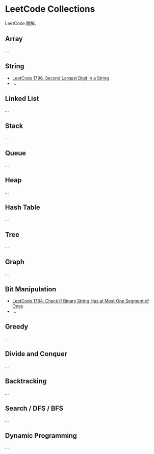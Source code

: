 # LeetCode Collections

LeetCode 题解。

## Array

...

## String

- [LeetCode 1796. Second Largest Digit in a String](https://leetcode.com/problems/second-largest-digit-in-a-string/)
- ...

## Linked List

...

## Stack

...

## Queue

...

## Heap

...

## Hash Table

...

## Tree

...

## Graph

...

## Bit Manipulation

- [LeetCode 1784. Check if Binary String Has at Most One Segment of Ones](https://leetcode.com/problems/check-if-binary-string-has-at-most-one-segment-of-ones/)
- ...

## Greedy

...

## Divide and Conquer

...

## Backtracking

...

## Search / DFS / BFS

...

## Dynamic Programming

...

<!-- EOF -->
